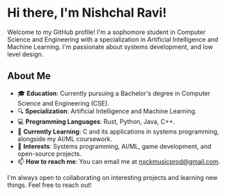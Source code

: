 # Hi there, I'm Nishchal Ravi! 

Welcome to my GitHub profile! I'm a sophomore student in Computer Science and Engineering with a specialization in Artificial Intelligence and Machine Learning. I'm passionate about systems development, and low level design.

## About Me

- 🎓 **Education**: Currently pursuing a Bachelor's degree in Computer Science and Engineering (CSE).
- 🔍 **Specialization**: Artificial Intelligence and Machine Learning.
- 💻 **Programming Languages**: Rust, Python, Java, C++.
- 🌱 **Currently Learning**: C and its applications in systems programming, alongside my AI/ML coursework.
- 🚀 **Interests**: Systems programming, AI/ML, game development, and open-source projects.
- 📫 **How to reach me**: You can email me at nxckmusicprod@gmail.com.

I'm always open to collaborating on interesting projects and learning new things. Feel free to reach out!
